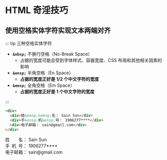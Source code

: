 # HTML 奇淫技巧

## 使用空格实体字符实现文本两端对齐

::: tip 三种空格实体字符

- **`&nbsp;`** 不换行空格（No-Break Space）
  - 占据的宽度可能会受到字体样式、容器宽度、CSS 布局和其他相关因素的影响
- **`&ensp;`** 半角空格（En Space）
  - **占据的宽度正好是 1/2 个中文字符的宽度**
- **`&emsp;`** 全角空格（Em Space）
  - **占据的宽度正好是 1 个中文字符的宽度**

:::

```html
<div>
  <div>姓&emsp;&emsp;名： Sain Sun</div>
  <div>手&ensp;机&ensp;号： 1906277****</div>
  <div>电子邮箱： sain@gmail.com</div>
</div>
```

<div>
  <div>姓&emsp;&emsp;名： Sain Sun</div>
  <div>手&ensp;机&ensp;号： 1906277****</div>
  <div>电子邮箱：  sain@gmail.com</div>
</div>
